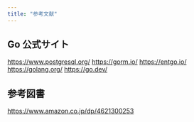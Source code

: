 ```yaml
---
title: "参考文献"
---
```


## Go 公式サイト

https://www.postgresql.org/
https://gorm.io/
https://entgo.io/
https://golang.org/
https://go.dev/




## 参考図書

https://www.amazon.co.jp/dp/4621300253

[Go]: https://go.dev/
<!-- eof -->
